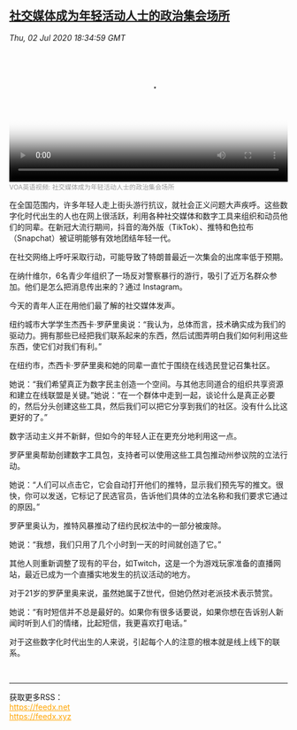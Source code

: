 <!--1593718881000-->
[社交媒体成为年轻活动人士的政治集会场所](https://www.voachinese.com/a/campaign-2020-youth-activism-tech-20200702/5486498.html)
------

<div><i>Thu, 02 Jul 2020 18:34:59 GMT</i></div><video poster="https://images.weserv.nl?url=gdb.voanews.com/B0766B52-8BA5-4CB2-ADB5-4A168CEBBC11_cx0_cy1_cw0_r1_s_w900.jpg" src="https://av.voanews.com/Videoroot/Pangeavideo/2020/06/e/ef/ef401591-8def-4db5-ba73-02da67d4eba3_240p.mp4" style="width:100%" controls></video><div><small style="color: #999;">VOA英语视频:  社交媒体成为年轻活动人士的政治集会场所</small></div><p>在全国范围内，许多年轻人走上街头游行抗议，就社会正义问题大声疾呼。这些数字化时代出生的人也在网上很活跃，利用各种社交媒体和数字工具来组织和动员他们的同辈。在新冠大流行期间，抖音的海外版（TikTok）、推特和色拉布 （Snapchat）被证明能够有效地团结年轻一代。</p><p>在社交网络上呼吁采取行动，可能导致了特朗普最近一次集会的出席率低于预期。</p><p>在纳什维尔，6名青少年组织了一场反对警察暴行的游行，吸引了近万名群众参加。他们是怎么把消息传出来的？通过 Instagram。</p><p>今天的青年人正在用他们最了解的社交媒体发声。</p><p>纽约城市大学学生杰西卡·罗萨里奥说：“我认为，总体而言，技术确实成为我们的驱动力。拥有那些已经把我们联系起来的东西，然后试图弄明白我们如何利用这些东西，使它们对我们有利。”</p><p>在纽约市，杰西卡·罗萨里奥和她的同辈一直忙于围绕在线选民登记召集社区。</p><p>她说：“我们希望真正为数字民主创造一个空间。与其他志同道合的组织共享资源和建立在线联盟是关键。”她说：“在一个群体中走到一起，谈论什么是真正必要的，然后分头创建这些工具，然后我们可以把它分享到我们的社区。没有什么比这更好的了。”</p><p>数字活动主义并不新鲜，但如今的年轻人正在更充分地利用这一点。</p><p>罗萨里奥帮助创建数字工具包，支持者可以使用这些工具包推动州参议院的立法行动。</p><p>她说：“人们可以点击它，它会自动打开他们的推特，显示我们预先写的推文。很快，你可以发送，它标记了民选官员，告诉他们具体的立法名称和我们要求它通过的原因。”</p><p>罗萨里奥认为，推特风暴推动了纽约民权法中的一部分被废除。</p><p>她说：“我想，我们只用了几个小时到一天的时间就创造了它。”</p><p>其他人则重新调整了现有的平台，如Twitch，这是一个为游戏玩家准备的直播网站，最近已成为一个直播实地发生的抗议活动的地方。</p><p>对于21岁的罗萨里奥来说，虽然她属于Z世代，但她仍然对老派技术表示赞赏。</p><p>她说：“有时短信并不总是最好的。如果你有很多话要说，如果你想在告诉别人新闻时听到人们的情绪，比起短信，我更喜欢打电话。”</p><p>对于这些数字化时代出生的人来说，引起每个人的注意的根本就是线上线下的联系。</p><br><hr><div>获取更多RSS：<br><a href="https://feedx.net" style="color:orange" target="_blank">https://feedx.net</a> <br><a href="https://feedx.xyz" style="color:orange" target="_blank">https://feedx.xyz</a><br></div>
